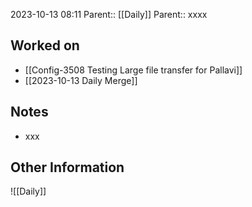 2023-10-13 08:11
Parent:: [[Daily]] 
Parent:: xxxx
## Worked on

- [[Config-3508 Testing Large file transfer for Pallavi]]
- [[2023-10-13 Daily Merge]]

## Notes

- xxx

## Other Information

![[Daily]]
